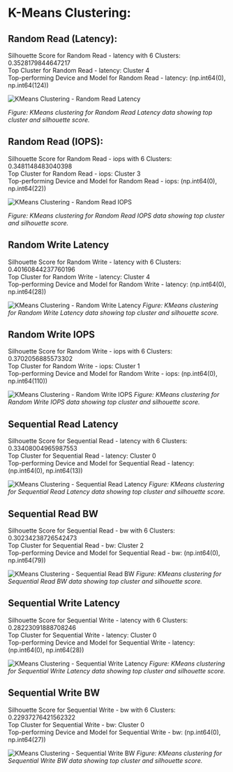 # K-Means Clustering:

## Random Read (Latency):

Silhouette Score for Random Read - latency with 6 Clusters: 0.3528179844647217    
Top Cluster for Random Read - latency: Cluster 4      
Top-performing Device and Model for Random Read - latency: (np.int64(0), np.int64(124))  

![KMeans Clustering - Random Read Latency](../reports/figures/KMeans/random_read_latency_clustering.png)

*Figure: KMeans clustering for Random Read Latency data showing top cluster and silhouette score.*

## Random Read (IOPS):

Silhouette Score for Random Read - iops with 6 Clusters: 0.3481148483040398   
Top Cluster for Random Read - iops: Cluster 3    
Top-performing Device and Model for Random Read - iops: (np.int64(0), np.int64(22))  

![KMeans Clustering - Random Read IOPS](../reports/figures/KMeans/random_read_iops_clustering.png)

*Figure: KMeans clustering for Random Read IOPS data showing top cluster and silhouette score.*

## Random Write Latency

Silhouette Score for Random Write - latency with 6 Clusters: 0.40160844237760196  
Top Cluster for Random Write - latency: Cluster 4  
Top-performing Device and Model for Random Write - latency: (np.int64(0), np.int64(28))  

![KMeans Clustering - Random Write Latency](../reports/figures/KMeans/random_write_latency_clustering.png)
*Figure: KMeans clustering for Random Write Latency data showing top cluster and silhouette score.*

## Random Write IOPS

Silhouette Score for Random Write - iops with 6 Clusters: 0.3702056885573302  
Top Cluster for Random Write - iops: Cluster 1  
Top-performing Device and Model for Random Write - iops: (np.int64(0), np.int64(110))  

![KMeans Clustering - Random Write IOPS](../reports/figures/KMeans/random_write_iops_clustering.png)
*Figure: KMeans clustering for Random Write IOPS data showing top cluster and silhouette score.*


## Sequential Read Latency

Silhouette Score for Sequential Read - latency with 6 Clusters: 0.33408004965987553  
Top Cluster for Sequential Read - latency: Cluster 0  
Top-performing Device and Model for Sequential Read - latency: (np.int64(0), np.int64(13))  

![KMeans Clustering - Sequential Read Latency](../reports/figures/KMeans/sequential_read_latency_clustering.png)
*Figure: KMeans clustering for Sequential Read Latency data showing top cluster and silhouette score.*

## Sequential Read BW

Silhouette Score for Sequential Read - bw with 6 Clusters: 0.30234238726542473  
Top Cluster for Sequential Read - bw: Cluster 2  
Top-performing Device and Model for Sequential Read - bw: (np.int64(0), np.int64(79))  

![KMeans Clustering - Sequential Read BW](../reports/figures/KMeans/sequential_read_bw_clustering.png)
*Figure: KMeans clustering for Sequential Read BW data showing top cluster and silhouette score.*


## Sequential Write Latency

Silhouette Score for Sequential Write - latency with 6 Clusters: 0.28223091888708246  
Top Cluster for Sequential Write - latency: Cluster 0  
Top-performing Device and Model for Sequential Write - latency: (np.int64(0), np.int64(28))  

![KMeans Clustering - Sequential Write Latency](../reports/figures/KMeans/sequential_write_latency_clustering.png)
*Figure: KMeans clustering for Sequential Write Latency data showing top cluster and silhouette score.*


## Sequential Write BW

Silhouette Score for Sequential Write - bw with 6 Clusters: 0.22937276421562322  
Top Cluster for Sequential Write - bw: Cluster 0  
Top-performing Device and Model for Sequential Write - bw: (np.int64(0), np.int64(27))  

![KMeans Clustering - Sequential Write BW](../reports/figures/KMeans/sequential_write_bw_clustering.png)
*Figure: KMeans clustering for Sequential Write BW data showing top cluster and silhouette score.*


